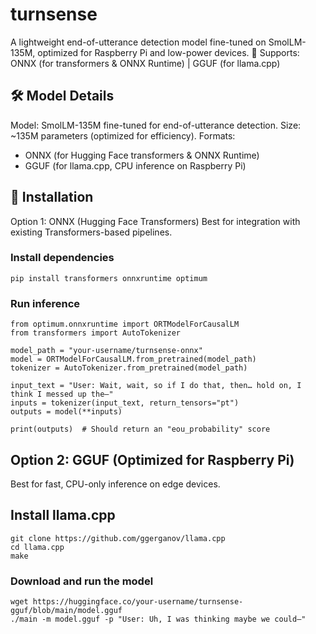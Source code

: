 # turnsense
A lightweight end-of-utterance detection model fine-tuned on SmolLM-135M, optimized for Raspberry Pi and low-power devices.
🚀 Supports: ONNX (for transformers & ONNX Runtime) | GGUF (for llama.cpp)


## 🛠 Model Details
Model: SmolLM-135M fine-tuned for end-of-utterance detection.
Size: ~135M parameters (optimized for efficiency).
Formats:
- ONNX (for Hugging Face transformers & ONNX Runtime)
- GGUF (for llama.cpp, CPU inference on Raspberry Pi)

## 🔹 Installation
Option 1: ONNX (Hugging Face Transformers)
Best for integration with existing Transformers-based pipelines.

### Install dependencies
```
pip install transformers onnxruntime optimum
```

### Run inference
```
from optimum.onnxruntime import ORTModelForCausalLM
from transformers import AutoTokenizer

model_path = "your-username/turnsense-onnx"
model = ORTModelForCausalLM.from_pretrained(model_path)
tokenizer = AutoTokenizer.from_pretrained(model_path)

input_text = "User: Wait, wait, so if I do that, then… hold on, I think I messed up the—"
inputs = tokenizer(input_text, return_tensors="pt")
outputs = model(**inputs)

print(outputs)  # Should return an "eou_probability" score
```

## Option 2: GGUF (Optimized for Raspberry Pi)
Best for fast, CPU-only inference on edge devices.

## Install llama.cpp
```
git clone https://github.com/ggerganov/llama.cpp
cd llama.cpp
make
```

### Download and run the model
```
wget https://huggingface.co/your-username/turnsense-gguf/blob/main/model.gguf
./main -m model.gguf -p "User: Uh, I was thinking maybe we could—"
```
